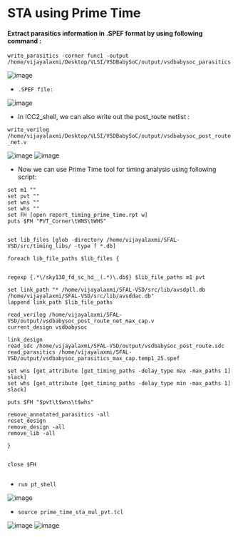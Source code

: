 # STA using Prime Time


#### Extract parasitics information in .SPEF format by using following command :

`write_parasitics -corner func1 -output /home/vijayalaxmi/Desktop/VLSI/VSDBabySoC/output/vsdbabysoc_parasitics`

![image](https://github.com/user-attachments/assets/e8f0fba8-060a-45c0-a903-9c04f247ef35)

* `.SPEF file:`

![image](https://github.com/user-attachments/assets/0d1fd085-ac77-4621-8c61-46ebd66a838e)

* In ICC2_shell, we can also write out the post_route netlist :

`write_verilog /home/vijayalaxmi/Desktop/VLSI/VSDBabySoC/output/vsdbabysoc_post_route_net.v`

![image](https://github.com/user-attachments/assets/b274ed74-9533-4932-ae41-3166da379bcb)
![image](https://github.com/user-attachments/assets/3e24a496-33a6-494d-9200-083989a69bef)


* Now we can use Prime Time tool for timing analysis using following script:

```
set m1 ""
set pvt ""
set wns ""
set whs ""
set FH [open report_timing_prime_time.rpt w]
puts $FH "PVT_Corner\tWNS\tWHS"


set lib_files [glob -directory /home/vijayalaxmi/SFAL-VSD/src/timing_libs/ -type f *.db]

foreach lib_file_paths $lib_files {
	

regexp {.*\/sky130_fd_sc_hd__(.*)\.db$} $lib_file_paths m1 pvt

set link_path "* /home/vijayalaxmi/SFAL-VSD/src/lib/avsdpll.db /home/vijayalaxmi/SFAL-VSD/src/lib/avsddac.db"
lappend link_path $lib_file_paths

read_verilog /home/vijayalaxmi/SFAL-VSD/output/vsdbabysoc_post_route_net_max_cap.v
current_design vsdbabysoc

link_design
read_sdc /home/vijayalaxmi/SFAL-VSD/output/vsdbabysoc_post_route.sdc
read_parasitics /home/vijayalaxmi/SFAL-VSD/output/vsdbabysoc_parasitics_max_cap.temp1_25.spef

set wns [get_attribute [get_timing_paths -delay_type max -max_paths 1] slack]
set whs [get_attribute [get_timing_paths -delay_type min -max_paths 1] slack]

puts $FH "$pvt\t$wns\t$whs"

remove_annotated_parasitics -all
reset_design
remove_design -all
remove_lib -all

}


close $FH


```
* `run pt_shell`

![image](https://github.com/user-attachments/assets/91456ece-7cf8-403c-8923-e4d1e7dff876)

* `source prime_time_sta_mul_pvt.tcl`

![image](https://github.com/user-attachments/assets/ee5fc8c7-c787-4b6a-92de-feca92a78c95)
![image](https://github.com/user-attachments/assets/9f04ebe7-fb4c-4d8e-8955-00e511f89415)




